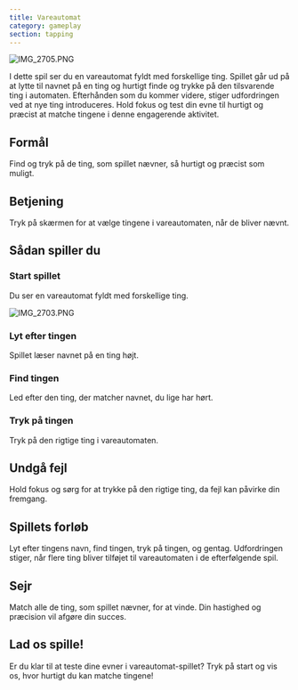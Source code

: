 ```yaml
---
title: Vareautomat
category: gameplay
section: tapping
---
```

![IMG_2705.PNG](https://help.studycat.com/hc/article_attachments/34826687209753)

I dette spil ser du en vareautomat fyldt med forskellige ting. Spillet går ud på at lytte til navnet på en ting og hurtigt finde og trykke på den tilsvarende ting i automaten. Efterhånden som du kommer videre, stiger udfordringen ved at nye ting introduceres. Hold fokus og test din evne til hurtigt og præcist at matche tingene i denne engagerende aktivitet.

## Formål

Find og tryk på de ting, som spillet nævner, så hurtigt og præcist som muligt.

## Betjening

Tryk på skærmen for at vælge tingene i vareautomaten, når de bliver nævnt.

## Sådan spiller du

### Start spillet

Du ser en vareautomat fyldt med forskellige ting.

![IMG_2703.PNG](https://help.studycat.com/hc/article_attachments/34826690323225)

### Lyt efter tingen

Spillet læser navnet på en ting højt.

### Find tingen

Led efter den ting, der matcher navnet, du lige har hørt.

### Tryk på tingen

Tryk på den rigtige ting i vareautomaten.

## Undgå fejl

Hold fokus og sørg for at trykke på den rigtige ting, da fejl kan påvirke din fremgang.

## Spillets forløb

Lyt efter tingens navn, find tingen, tryk på tingen, og gentag. Udfordringen stiger, når flere ting bliver tilføjet til vareautomaten i de efterfølgende spil.

## Sejr

Match alle de ting, som spillet nævner, for at vinde. Din hastighed og præcision vil afgøre din succes.

## Lad os spille!

Er du klar til at teste dine evner i vareautomat-spillet? Tryk på start og vis os, hvor hurtigt du kan matche tingene!